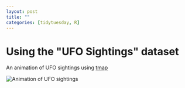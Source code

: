 ```yaml
---
layout: post
title: ""
categories: [tidytuesday, R]
---
```


# Using the "UFO Sightings" dataset

An animation of UFO sightings using [tmap](https://github.com/mtennekes/tmap)

![Animation of UFO sightings](/tidytuesday-kludges/assets/2019-06-25-animation-ufo-sightings_1910-2014.gif) 



